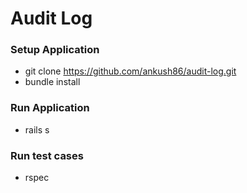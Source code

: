 # Audit Log

### Setup Application

* git clone https://github.com/ankush86/audit-log.git
* bundle install

### Run Application
* rails s

### Run test cases
* rspec 